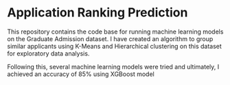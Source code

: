 # Application Ranking Prediction

This repository contains the code base for running machine learning models on the Graduate Admission dataset. I have 
created an algorithm to group similar applicants using K-Means and Hierarchical clustering on this dataset for exploratory data analysis.

Following this, several machine learning models were tried and ultimately, I achieved an accuracy of 85% using XGBoost model

